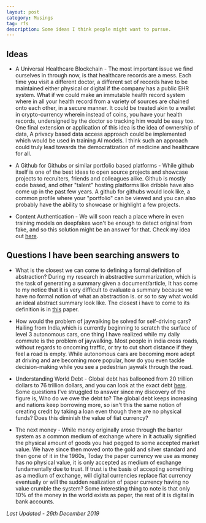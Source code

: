 ```yaml
---
layout: post
category: Musings
tag: rfs
description: Some ideas I think people might want to pursue.
---
```


## Ideas

  - A Universal Healthcare Blockchain - The most important issue we find ourselves in through now, is that healthcare records are a mess. Each time you visit a different doctor, a different set of records have to be maintained either physical or digital if the company has a public EHR system. What if we could make an immutable health record system where in all your health record from a variety of sources are chained onto each other, in a secure manner. It could be treated akin to a wallet in crypto-currency wherein instead of coins, you have your health records, undersigned by the doctor so tracking him would be easy too. One final extension or application of this idea is the idea of ownership of data, A privacy based data access approach could be implemented which would be used in training AI models. I think such an approach could truly lead towards the democratization of medicine and healthcare for all. 

  - A Github for Githubs or similar portfolio based platforms - While github itself is one of the best ideas to open source projects and showcase projects to recruiters, friends and colleagues alike. Github is mostly code based, and other "talent" hosting platforms like dribble have also come up in the past few years. A github for githubs would look like, a common profile where your "portfolio" can be viewed and you can also probably have the ability to showcase or highlight a few projects. 

  - Content Authentication - We will soon reach a place where in even training models on deepfakes won't be enough to detect original from fake, and so this solution might be an answer for that. Check my idea out [here](https://github.com/Shashi456/Projects-and-courses/blob/master/ConAuth/Readme.md).


## Questions I have been searching answers to

  - What is the closest we can come to defining a formal definition of abstraction? During my research in abstractive summarization, which is the task of generating a summary given a document/article, It has come to my notice that it is very difficult to evaluate a summary because we have no formal notion of what an abstraction is. or so to say what would an ideal abstract summary look like. The closest i have to come to its definition is in [this](https://arxiv.org/abs/1801.08991) paper. 

  - How would the problem of jaywalking be solved for self-driving cars? Hailing from India,which is currently beginning to scratch the surface of level 3 autonomous cars, one thing I have realized while my daily commute is the problem of jaywalking. Most people in india cross roads, without regards to oncoming traffic, or try to cut short distance if they feel a road is empty. While autonomous cars are becoming more adept at driving and are becoming more popular, how do you even tackle decision-making while you see a pedestrian jaywalk through the road. 

  -  Understanding World Debt - Global debt has ballooned from 20 trillion dollars to 76 trillion dollars, and you can look at the exact debt [here](https://commodity.com/debt-clock/). Some questions I've struggled to answer since my discovery of the figure is, Who do we owe the debt to? The global debt keeps increasing and nations keep borrowing more, so isn't this the same notion of creating credit by taking a loan even though there are no physical funds? Does this diminish the value of fiat currency? 

  - The next money - While money originally arose through the barter system as a common medium of exchange where in it actually signified the physical amount of goods you had pegged to some accepted market value. We have since then moved onto the gold and silver standard and then gone of it in the 1960s, Today the paper currency we use as money has no physical value, it is only accepted as medium of exchange fundamentally due to trust. If trust is the basis of accepting something as a medium of exchange, will digital currencies replace fiat currency eventually or will the sudden realization of paper currency having no value crumble the system? Some interesting thing to note is that only 10% of the money in the world exists as paper, the rest of it is digital in bank accounts. 



<em>Last Updated - 26th December 2019 </em>